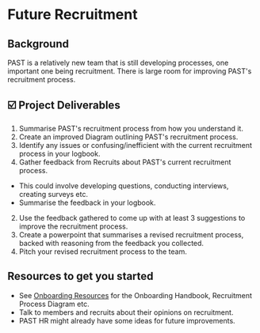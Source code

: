 # Future Recruitment

## Background
PAST is a relatively new team that is still developing processes, one important one being recruitment. There is large room for improving PAST's recruitment process. 

## ☑️ Project Deliverables
1. Summarise PAST's recruitment process from how you understand it.
2. Create an improved Diagram outlining PAST's recruitment process.
3. Identify any issues or confusing/inefficient with the current recruitment process in your logbook.
4. Gather feedback from Recruits about PAST's current recruitment process.
- This could involve developing questions, conducting interviews, creating surveys etc.
- Summarise the feedback in your logbook.
2. Use the feedback gathered to come up with at least 3 suggestions to improve the recruitment process.
3. Create a powerpoint that summarises a revised recruitment process, backed with reasoning from the feedback you collected.
4. Pitch your revised recruitment process to the team.

## Resources to get you started
- See [Onboarding Resources](https://github.com/PerthAerospaceStudentTeam/Onboarding/tree/main/0.%20Resources) for the 
Onboarding Handbook, Recruitment Process Diagram etc.
- Talk to members and recruits about their opinions on recruitment.
- PAST HR might already have some ideas for future improvements.
